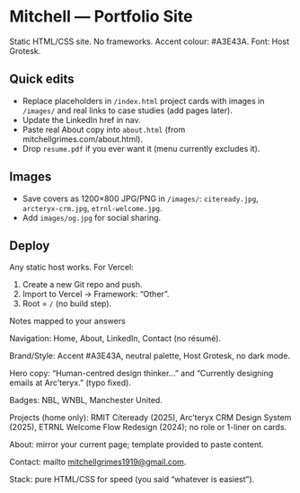 # Mitchell — Portfolio Site

Static HTML/CSS site. No frameworks. Accent colour: #A3E43A. Font: Host Grotesk.

## Quick edits
- Replace placeholders in `/index.html` project cards with images in `/images/` and real links to case studies (add pages later).
- Update the LinkedIn href in nav.
- Paste real About copy into `about.html` (from mitchellgrimes.com/about.html).
- Drop `resume.pdf` if you ever want it (menu currently excludes it).

## Images
- Save covers as 1200×800 JPG/PNG in `/images/`: `citeready.jpg`, `arcteryx-crm.jpg`, `etrnl-welcome.jpg`.
- Add `images/og.jpg` for social sharing.

## Deploy
Any static host works. For Vercel:
1. Create a new Git repo and push.
2. Import to Vercel → Framework: “Other”.
3. Root = `/` (no build step).


Notes mapped to your answers

Navigation: Home, About, LinkedIn, Contact (no résumé).

Brand/Style: Accent #A3E43A, neutral palette, Host Grotesk, no dark mode.

Hero copy: “Human-centred design thinker…” and “Currently designing emails at Arc’teryx.” (typo fixed).

Badges: NBL, WNBL, Manchester United.

Projects (home only): RMIT Citeready (2025), Arc’teryx CRM Design System (2025), ETRNL Welcome Flow Redesign (2024); no role or 1-liner on cards.

About: mirror your current page; template provided to paste content.

Contact: mailto mitchellgrimes1919@gmail.com.

Stack: pure HTML/CSS for speed (you said “whatever is easiest”).


